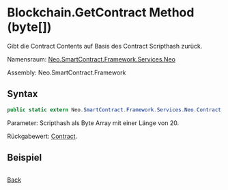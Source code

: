 # Blockchain.GetContract Method (byte[])

Gibt die Contract Contents auf Basis des Contract Scripthash zurück.

Namensraum: [Neo.SmartContract.Framework.Services.Neo](../../neo.md)

Assembly: Neo.SmartContract.Framework

## Syntax

```c#
public static extern Neo.SmartContract.Framework.Services.Neo.Contract GetContract(byte[] script_hash)
```

Parameter: Scripthash als Byte Array mit einer Länge von 20.

Rückgabewert: [Contract](../Contract.md).

## Beispiel

```

```



[Back](../Blockchain.md)
